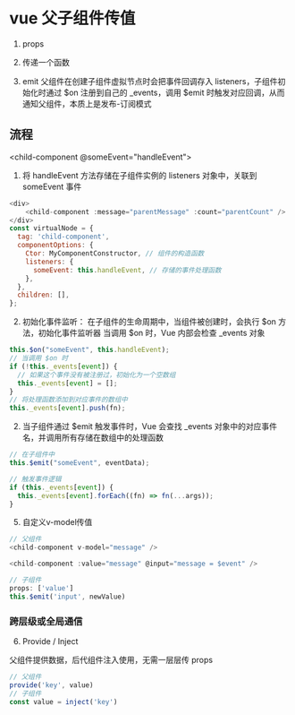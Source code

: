# vue 父子组件传值

1. props

2. 传递一个函数

3. emit
  父组件在创建子组件虚拟节点时会把事件回调存入 listeners，子组件初始化时通过 $on 注册到自己的 _events，调用 $emit 时触发对应回调，从而通知父组件，本质上是发布-订阅模式

## 流程

<child-component @someEvent="handleEvent"></child-component>

1. 将 handleEvent 方法存储在子组件实例的 listeners 对象中，关联到 someEvent 事件

```js
<div>
    <child-component :message="parentMessage" :count="parentCount" />
</div>
const virtualNode = {
  tag: 'child-component',
  componentOptions: {
    Ctor: MyComponentConstructor, // 组件的构造函数
    listeners: {
      someEvent: this.handleEvent, // 存储的事件处理函数
    },
  },
  children: [],
};
```

2. 初始化事件监听： 在子组件的生命周期中，当组件被创建时，会执行 $on 方法，初始化事件监听器
   当调用 $on 时，Vue 内部会检查 \_events 对象

```js
this.$on("someEvent", this.handleEvent);
// 当调用 $on 时
if (!this._events[event]) {
  // 如果这个事件没有被注册过，初始化为一个空数组
  this._events[event] = [];
}
// 将处理函数添加到对应事件的数组中
this._events[event].push(fn);
```

2. 当子组件通过 $emit 触发事件时，Vue 会查找 \_events 对象中的对应事件名，并调用所有存储在数组中的处理函数

```js
// 在子组件中
this.$emit("someEvent", eventData);

// 触发事件逻辑
if (this._events[event]) {
  this._events[event].forEach((fn) => fn(...args));
}
```

5. 自定义v-model传值
```js
// 父组件
<child-component v-model="message" />

<child-component :value="message" @input="message = $event" />

// 子组件
props: ['value']
this.$emit('input', newValue)
```

### 跨层级或全局通信

6. Provide / Inject

父组件提供数据，后代组件注入使用，无需一层层传 props

```js
// 父组件
provide('key', value)
// 子组件
const value = inject('key')
```

